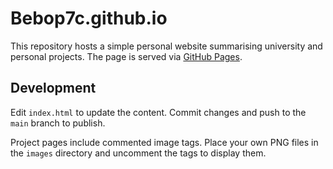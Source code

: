 # Bebop7c.github.io

This repository hosts a simple personal website summarising university and personal projects. The page is served via [GitHub Pages](https://pages.github.com/).

## Development
Edit `index.html` to update the content. Commit changes and push to the `main` branch to publish.

Project pages include commented image tags. Place your own PNG files in the `images` directory and uncomment the tags to display them.
